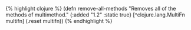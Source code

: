 {% highlight clojure %}
(defn remove-all-methods
  "Removes all of the methods of multimethod."
  {:added "1.2"
   :static true} 
 [^clojure.lang.MultiFn multifn]
 (.reset multifn))
{% endhighlight %}
